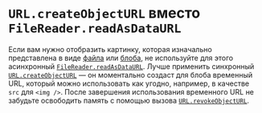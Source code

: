 # `URL.createObjectURL` вместо `FileReader.readAsDataURL`

Если вам нужно отобразить картинку, которая изначально представлена в виде [файла](https://developer.mozilla.org/en-US/docs/Web/API/File) или [блоба](https://developer.mozilla.org/en-US/docs/Web/API/Blob), не используйте для этого асинхронный [`FileReader.readAsDataURL`](https://developer.mozilla.org/en-US/docs/Web/API/FileReader/readAsDataURL). Лучше применить синхронный [`URL.createObjectURL`](https://developer.mozilla.org/en-US/docs/Web/API/URL/createObjectURL) — он моментально создаст для блоба временный URL, который можно использовать как угодно, например, в качестве `src` для `<img />`. После завершения использования временного URL не забудьте освободить память с помощью вызова [`URL.revokeObjectURL`](https://developer.mozilla.org/en-US/docs/Web/API/URL/revokeObjectURL).

